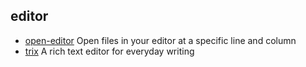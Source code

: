 ## editor

- [open-editor](https://github.com/sindresorhus/open-editor) Open files in your editor at a specific line and column
- [trix](https://github.com/basecamp/trix) A rich text editor for everyday writing
